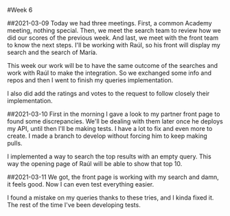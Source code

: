 #Week 6

##2021-03-09
Today we had three meetings.
First, a common Academy meeting, nothing special.
Then, we meet the search team to review how we did our scores of the previous week.
And last, we meet with the front team to know the next steps.
I'll be working with Raúl, so his front will display my search and the search of María.

This week our work will be to have the same outcome of the searches and work with Raúl to make the integration.
So we exchanged some info and repos and then I went to finish my queries implementation.

I also did add the ratings and votes to the request to follow closely their implementation.

##2021-03-10
First in the morning I gave a look to my partner front page to found some discrepancies.
We'll be dealing with them later once he deploys my API, until then I'll be making tests.
I have a lot to fix and even more to create. 
I made a branch to develop without forcing him to keep making pulls.

I implemented a way to search the top results with an empty query.
This way the opening page of Raúl will be able to show that top 10.

##2021-03-11
We got, the front page is working with my search and damn, it feels good.
Now I can even test everything easier.

I found a mistake on my queries thanks to these tries, and I kinda fixed it.
The rest of the time I've been developing tests.